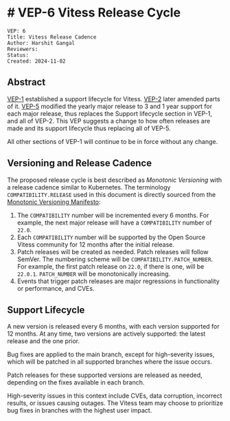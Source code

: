 # # VEP-6 Vitess Release Cycle

```
VEP: 6
Title: Vitess Release Cadence
Author: Harshit Gangal
Reviewers: 
Status: 
Created: 2024-11-02
```

## Abstract

[VEP-1](https://github.com/vitessio/enhancements/blob/main/veps/vep-1.md) established a support lifecycle for Vitess. [VEP-2](https://github.com/vitessio/enhancements/blob/main/veps/vep-2.md) later amended parts of it.
[VEP-5](https://github.com/vitessio/enhancements/blob/main/veps/vep-5.md) modified the yearly major release to 3 and 1 year support for each major release, thus replaces the Support lifecycle section in VEP-1, and all of VEP-2.
This VEP suggests a change to how often releases are made and its support lifecycle thus replacing all of VEP-5.

All other sections of VEP-1 will continue to be in force without any change.

## Versioning and Release Cadence

The proposed release cycle is best described as _Monotonic Versioning_ with a release cadence similar to Kubernetes.
The terminology `COMPATIBILITY.RELEASE` used in this document is directly sourced from the [Monotonic Versioning Manifesto](http://blog.appliedcompscilab.com/monotonic_versioning_manifesto/):

1. The `COMPATIBILITY` number will be incremented every 6 months. For example, the next major release will have a `COMPATIBILITY` number of `22.0`.
2. Each `COMPATIBILITY` number will be supported by the Open Source Vitess community for 12 months after the initial release.
3. Patch releases will be created as needed. Patch releases will follow SemVer. The numbering scheme will be `COMPATIBILITY.PATCH_NUMBER`. For example, the first patch release on `22.0`, if there is one, will be `22.0.1`. `PATCH_NUMBER` will be monotonically increasing.
4. Events that trigger patch releases are major regressions in functionality or performance, and CVEs.

## Support Lifecycle
A new version is released every 6 months, with each version supported for 12 months. At any time, two versions are actively supported: the latest release and the one prior.

Bug fixes are applied to the main branch, except for high-severity issues, which will be patched in all supported branches where the issue occurs.

Patch releases for these supported versions are released as needed, depending on the fixes available in each branch.

High-severity issues in this context include CVEs, data corruption, incorrect results, or issues causing outages. The Vitess team may choose to prioritize bug fixes in branches with the highest user impact.
